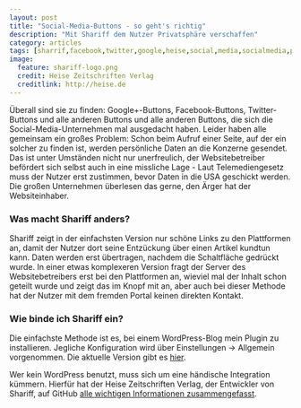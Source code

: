 ```yaml
---
layout: post
title: "Social-Media-Buttons - so geht's richtig"
description: "Mit Shariff dem Nutzer Privatsphäre verschaffen"
category: articles
tags: [sharrif,facebook,twitter,google,heise,social,media,socialmedia,privacy,privatsphaere]
image:
  feature: shariff-logo.png
  credit: Heise Zeitschriften Verlag
  creditlink: http://heise.de
---
```


Überall sind sie zu finden: Google+-Buttons, Facebook-Buttons, Twitter-Buttons und alle anderen Buttons und alle anderen Buttons, die sich die Social-Media-Unternehmen mal ausgedacht haben. Leider haben alle gemeinsam ein großes Problem:
Schon beim Aufruf einer Seite, auf der ein solcher zu finden ist, werden persönliche Daten an die Konzerne gesendet. Das ist unter Umständen nicht nur unerfreulich, der Websitebetreiber befördert sich selbst auch in eine missliche Lage - Laut Telemediengesetz muss der Nutzer erst zustimmen, bevor Daten in die USA geschickt werden. Die großen Unternehmen überlesen das gerne, den Ärger hat der Websiteinhaber.

### Was macht Shariff anders?
Shariff zeigt in der einfachsten Version nur schöne Links zu den Plattformen an, damit der Nutzer dort seine Entzückung über einen Artikel kundtun kann. Daten werden erst übertragen, nachdem die Schaltfläche gedrückt wurde.
In einer etwas komplexeren Version fragt der Server des Websitebetreibers erst bei den Plattformen an, wieviel mal der Inhalt schon geteilt wurde und zeigt das im Knopf mit an, aber auch bei dieser Methode hat der Nutzer mit dem fremden Portal keinen direkten Kontakt.

### Wie binde ich Shariff ein?
Die einfachste Methode ist es, bei einem WordPress-Blog mein Plugin zu installieren. Jegliche Konfiguration wird über Einstellungen -> Allgemein vorgenommen. Die aktuelle Version gibt es [hier](https://github.com/yanniks/shariff-wordpress/releases).

Wer kein WordPress benutzt, muss sich um eine händische Integration kümmern. Hierfür hat der Heise Zeitschriften Verlag, der Entwickler von Shariff, auf GitHub [alle wichtigen Informationen zusammengefasst](https://github.com/heiseonline/shariff/blob/master/README-de.md).